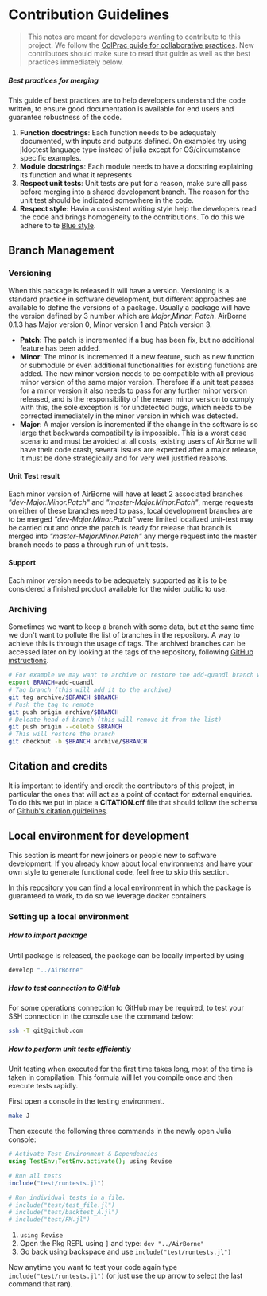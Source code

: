 # Contribution Guidelines

>This notes are meant for developers wanting to contribute to this project. We follow the [ColPrac guide for collaborative practices](https://github.com/SciML/ColPrac). New contributors should make sure to read that guide as well as the best practices immediately below.

##### Best practices for merging
This guide of best practices are to help developers understand the code written, to ensure good documentation is available for end users and guarantee robustness of the code.

1. **Function docstrings**: Each function needs to be adequately documented, with inputs and outputs defined. On examples try using jldoctest language type instead of julia except for OS/circumstance specific examples.
1. **Module docstrings**: Each module needs to have a docstring explaining its function and what it represents
1. **Respect unit tests**: Unit tests are put for a reason, make sure all pass before merging into a shared development branch. The reason for the unit test should be indicated somewhere in the code.
1. **Respect style**: Havin a consistent writing style help the developers read the code and brings homogeneity to the contributions. To do this we adhere to te [Blue style](https://github.com/invenia/BlueStyle). 


## Branch Management

### Versioning
When this package is released it will have a version. Versioning is a standard practice in software development, but different approaches are available to define the versions of a package. Usually a package will have the version defined by 3 number which are *Major*,*Minor*, *Patch*. AirBorne 0.1.3 has Major version 0, Minor version 1 and Patch version 3. 

- **Patch**: The patch is incremented if a bug has been fix, but no additional feature has been added.
- **Minor**: The minor is incremented if a new feature, such as new function or submodule or even additional functionalities for existing functions are added. The new minor version needs to be compatible with all previous minor version of the same major version. Therefore if a unit test passes for a minor version it also needs to pass for any further minor version released, and is the responsibility of the newer minor version to comply with this, the sole exception is for undetected bugs, which needs to be corrected immediately in the minor version in which was detected.
- **Major**: A major version is incremented if the change in the software is so large that backwards compatibility is impossible. This is a worst case scenario and must be avoided at all costs, existing users of AirBorne will have their code crash, several issues are expected after a major release, it must be done strategically and for very well justified reasons.

#### Unit Test result
Each minor version of AirBorne will have at least 2 associated branches *"dev-Major.Minor.Patch"* and *"master-Major.Minor.Patch"*, merge requests on either of these branches need to pass, local development branches are to be merged *"dev-Major.Minor.Patch"* were limited localized unit-test may be carried out and once the patch is ready for release that branch is merged into *"master-Major.Minor.Patch"* any merge request into the master branch needs to pass a through run of unit tests.

#### Support
Each minor version needs to be adequately supported as it is to be considered a finished product available for the wider public to use.


### Archiving
Sometimes we want to keep a branch with some data, but at the same time we don't want to pollute the list of branches in the repository. A way to achieve this is through the usage of tags. The archived branches can be accessed later on by looking at the tags of the repository, following [GitHub instructions](https://docs.github.com/en/repositories/releasing-projects-on-github/viewing-your-repositorys-releases-and-tags).

```bash
# For example we may want to archive or restore the add-quandl branch when picking up the connection to the datasource Quandl. 
export BRANCH=add-quandl
# Tag branch (this will add it to the archive)
git tag archive/$BRANCH $BRANCH
# Push the tag to remote
git push origin archive/$BRANCH
# Deleate head of branch (this will remove it from the list)
git push origin --delete $BRANCH
# This will restore the branch
git checkout -b $BRANCH archive/$BRANCH
```

## Citation and credits

It is important to identify and credit the contributors of this project, in particular the ones that will act as a point of contact for external enquiries. To do this we put in place a **CITATION.cff** file that should follow the schema of [Github's citation guidelines](https://github.com/citation-file-format/citation-file-format/blob/main/schema-guide.md). 

## Local environment for development
This section is meant for new joiners or people new to software development. If you already know about local environments and have your own style to generate functional code, feel free to skip this section.

In this repository you can find a local environment in which the package is guaranteed to work, to do so we leverage docker containers.

### Setting up a local environment


##### How to import package 
Until package is released, the package can be locally imported by using 
```bash
develop "../AirBorne"
```

##### How to test connection to GitHub
For some operations connection to GitHub may be required, to test your SSH connection in the console use the command below: 
```bash
ssh -T git@github.com
```
##### How to perform unit tests efficiently
Unit testing when executed for the first time takes long, most of the time is taken in compilation. This formula will let you compile once and then execute tests rapidly.

First open a console in the testing environment.
```bash
make J
```

Then execute the following three commands in the newly open Julia console:
```julia
# Activate Test Environment & Dependencies
using TestEnv;TestEnv.activate(); using Revise

# Run all tests
include("test/runtests.jl")

# Run individual tests in a file.
# include("test/test_file.jl")
# include("test/backtest_A.jl")
# include("test/FM.jl")
```
1. `using Revise`
2. Open the Pkg REPL using `]` and type: `dev "../AirBorne"`
3. Go back using backspace and use `include("test/runtests.jl")`

Now anytime you want to test your code again type `include("test/runtests.jl")` (or just use the up arrow to select the last command that ran).


